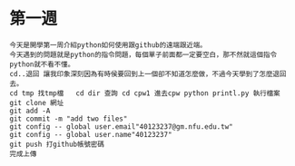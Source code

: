 # 第一週
    今天是開學第一周介紹python如何使用跟github的遠端跟近端。
    今天遇到的問題就是python的指令問題，每個單子前面都一定要空白，那不然就這個指令python就不看不懂。
    cd..退回 讓我印象深刻因為有時侯要回到上一個卻不知道怎麼做，不過今天學到了怎麼退回去。
    cd tmp 找tmp檔   cd dir 查詢 cd cpw1 進去cpw python printl.py 執行檔案 
    git clone 網址　
    git add -A
    git commit -m "add two files"
    git config -- global user.email"40123237@gm.nfu.edu.tw"
    git config -- global user.name"40123237"
    git push 打github帳號密碼
    完成上傳
    
     
    
